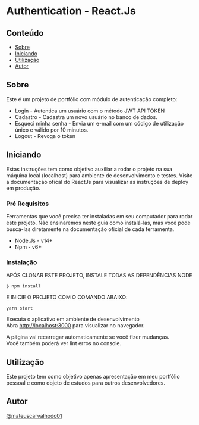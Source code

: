 # Authentication - React.Js

## Conteúdo

- [Sobre](#about)
- [Iniciando](#getting_started)
- [Utilização](#usage)
- [Autor](../CONTRIBUTING.md)

## Sobre <a name = "about"></a>

Este é um projeto de portfólio com módulo de autenticação completo:

- Login - Autentica um usuário com o método JWT API TOKEN
- Cadastro - Cadastra um novo usuário no banco de dados.
- Esqueci minha senha - Envia um e-mail com um código de utilização único e válido por 10 minutos.
- Logout - Revoga o token

## Iniciando <a name = "getting_started"></a>

Estas instruções tem como objetivo auxiliar a rodar o projeto na sua máquina local (localhost) para ambiente de desenvolvimento e testes. Visite a documentação ofical do ReactJs para visualizar as instruções de deploy em produção.

### Pré Requisitos

Ferramentas que você precisa ter instaladas em seu computador para rodar este projeto. Não ensinaremos neste guia como instalá-las, mas você pode buscá-las diretamente na documentação oficial de cada ferramenta.

- Node.Js - v14+
- Npm - v6+

### Instalação

APÓS CLONAR ESTE PROJETO, INSTALE TODAS AS DEPENDÊNCIAS NODE

```
$ npm install
```
E INICIE O PROJETO COM O COMANDO ABAIXO:
```
yarn start
```

Executa o aplicativo em ambiente de desenvolvimento \
Abra [http://localhost:3000](http://localhost:3000) para visualizar no navegador.

A página vai recarregar automaticamente se você fizer mudanças.\
Você também poderá ver lint erros no console.

## Utilização <a name = "usage"></a>

Este projeto tem como objetivo apenas apresentação em meu portfólio pessoal e como objeto de estudos para outros desenvolvedores.

## Autor

[@mateuscarvalhodc01](https://github.com/mateuscarvalhodc01)
